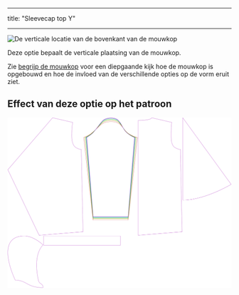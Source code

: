 - - -
title: "Sleevecap top Y"
- - -

![De verticale locatie van de bovenkant van de mouwkop](./sleevecaptopfactory.svg)

Deze optie bepaalt de verticale plaatsing van de mouwkop.

<Tip>

Zie [begrijp de mouwkop](/docs/patterns/brian/options#understanding-the-sleevecap) voor een diepgaande
kijk hoe de mouwkop is opgebouwd en hoe de invloed van de verschillende opties op de vorm eruit ziet.

</Tip>

## Effect van deze optie op het patroon

![Deze afbeelding toont het effect van deze optie door meerdere varianten die een andere waarde hebben voor deze optie te vervangen](yuri_sleevecaptopfactory_sample.svg "Effect of this option on the pattern")
